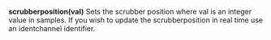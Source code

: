 **scrubberposition(val)** Sets the scrubber position where val is an integer value in samples. If you wish to update the scrubberposition in real time use an identchannel identifier.